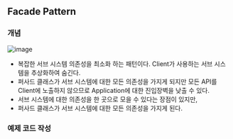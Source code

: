 ## Facade Pattern

### 개념

![image](https://user-images.githubusercontent.com/5865308/199246797-a4342f6a-6a76-46e2-bf9a-540ca1a093ad.png)

* 복잡한 서브 시스템 의존성을 최소화 하는 패턴이다. Client가 사용하는 서브 시스템을 추상화하여 숨긴다.
* 퍼사드 클래스가 서브 시스템에 대한 모든 의존성을 가지게 되지만 모든 API를 Client에 노출하지 않으므로 Application에 대한 진입장벽을 낮출 수 있다.
* 서브 시스템에 대한 의존성을 한 곳으로 모을 수 있다는 장점이 있지만, 
* 퍼사드 클래스가 서브 시스템에 대한 모든 의존성을 가지게 된다. 

### 예제 코드 작성
